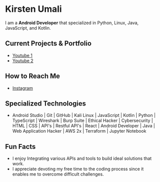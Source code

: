 # **Kirsten Umali**

I am a **Android Developer** that specialized in Python, Linux, Java, JavaScript, and Kotlin.

## Current Projects & Portfolio 
- [Youtube 1](https://youtu.be/7uv-odLEEP4?si=D5vYI9SXlxM5CMTe)
- [Youtube 2](https://youtu.be/uV3Ny2erO10?si=M7qTch0h76oA4xxr) 

## How to Reach Me
- [Instagram](https://www.instagram.com/carper_wiske?igsh=MWMxM3NmZ3Vrdjl1eA%3D%3D&utm_source=qr)

## Specialized Technologies
- Android Studio | Git | GitHub | Kali Linux | JavaScript | Kotlin | Python | TypeScript | Wireshark | Burp Suite | Ethical Hacker | Cybersecurity | HTML | CSS | API's | Restful API's | React | Android Developer | Java | Web Application Hacker | AWS 2x | Terraform | Jupyter Notebook

## Fun Facts
- I enjoy Integrating various APIs and tools to build ideal solutions that work.
- I  appreciate devoting my free time to the coding process since it enables me to overcome difficult challenges.
